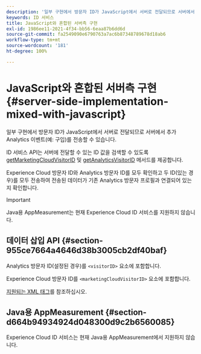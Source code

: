 ```yaml
---
description: '일부 구현에서 방문자 ID가 JavaScript에서 서버로 전달되므로 서버에서 추가 Analytics 이벤트(예: 구입)를 전송할 수 있습니다.'
keywords: ID 서비스
title: JavaScript와 혼합된 서버측 구현
exl-id: 1986ee11-2021-4f34-bb56-6eaa87b6dd6d
source-git-commit: fa2549090e6790763a7ac6b87348789678d18ab6
workflow-type: tm+mt
source-wordcount: '181'
ht-degree: 100%

---
```


# JavaScript와 혼합된 서버측 구현 {#server-side-implementation-mixed-with-javascript}

일부 구현에서 방문자 ID가 JavaScript에서 서버로 전달되므로 서버에서 추가 Analytics 이벤트(예: 구입)를 전송할 수 있습니다.

ID 서비스 API는 서버에 전달할 수 있는 ID 값을 검색할 수 있도록 [getMarketingCloudVisitorID](../../library/get-set/getmcvid.md) 및 [getAnalyticsVisitorID](../../library/get-set/getanalyticsvisitorid.md) 메서드를 제공합니다.

Experience Cloud 방문자 ID와 Analytics 방문자 ID를 모두 확인하고 두 ID(있는 경우)를 모두 전송하여 전송된 데이터가 기존 Analytics 방문자 프로필과 연결되어 있는지 확인합니다.

>[!IMPORTANT]
>
>Java용 AppMeasurement는 현재 Experience Cloud ID 서비스를 지원하지 않습니다.

## 데이터 삽입 API {#section-955ce7664a4646d38b3005cb2df40baf}

Analytics 방문자 ID(설정된 경우)를 `<visitorID>` 요소에 포함합니다.

Experience Cloud 방문자 ID를 `<marketingCloudVisitorID>` 요소에 포함합니다.

[지원되는 XML 태그](https://developer.adobe.com/)를 참조하십시오.

## Java용 AppMeasurement {#section-d664b94934924d048300d9c2b6560085}

Experience Cloud ID 서비스는 현재 Java용 AppMeasurement에서 지원하지 않습니다.
